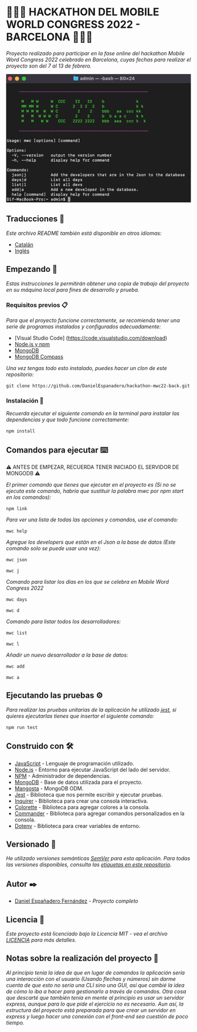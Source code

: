 # 🧑🏻‍💻 HACKATHON DEL MOBILE WORLD CONGRESS 2022 - BARCELONA 🧑🏻‍💻

_Proyecto realizado para participar en la fase online del hackathon Mobile Word Congress 2022 celebrado en Barcelona, ​​cuyas fechas para realizar el proyecto son del 7 al 13 de febrero._

![Demo](https://github.com/DanielEspanadero/hackathon-mwc22-back/blob/develop/docs/mwc22back.png)

## Traducciones 💬
_Este archivo README también está disponible en otros idiomas:_
- [Catalán](https://github.com/DanielEspanadero/hackathon-mwc22-back/blob/develop/docs/README-cat.md)
- [Inglés](https://github.com/DanielEspanadero/hackathon-mwc22-back/blob/develop/README.md)

## Empezando 🚀
_Estas instrucciones le permitirán obtener una copia de trabajo del proyecto en su máquina local para fines de desarrollo y prueba._

### Requisitos previos 📋
_Para que el proyecto funcione correctamente, se recomienda tener una serie de programas instalados y configurados adecuadamente:_
- [Visual Studio Code] (https://code.visualstudio.com/download)
- [Node.js y npm](https://nodejs.org/es/)
- [MongoDB](https://docs.mongodb.com/manual/installation/)
- [MongoDB Compass](https://www.mongodb.com/products/compass)

_Una vez tengas todo esto instalado, puedes hacer un clon de este repositorio:_
```
git clone https://github.com/DanielEspanadero/hackathon-mwc22-back.git
```

### Instalación 🔧
_Recuerda ejecutar el siguiente comando en la terminal para instalar las dependencias y que todo funcione correctamente:_
```
npm install
```

## Comandos para ejecutar ⌨️

⚠️ ANTES DE EMPEZAR, RECUERDA TENER INICIADO EL SERVIDOR DE MONGODB ⚠️

_El primer comando que tienes que ejecutar en el proyecto es (Si no se ejecuta este comando, habría que sustituir la palabra mwc por npm start en los comandos):_
```
npm link
```
_Para ver una lista de todas las opciones y comandos, use el comando:_
```
mwc help
```
_Agregue los developers que están en el Json a la base de datos (Este comando solo se puede usar una vez):_
```
mwc json
```
```
mwc j
```
_Comando para listar los dias en los que se celebra en Mobile Word Congress 2022_
```
mwc days
```
```
mwc d
```
_Comando para listar todos los desarrolladores:_
```
mwc list
```
```
mwc l
```
_Añadir un nuevo desarrollador a la base de datos:_
```
mwc add
```
```
mwc a
```

## Ejecutando las pruebas ⚙️
_Para realizar las pruebas unitarias de la aplicación he utilizado [jest](https://github.com/facebook/jest), si quieres ejecutarlas tienes que insertar el siguiente comando:_
```
npm run test
```

## Construido con 🛠️
* [JavaScript](https://developer.mozilla.org/es/docs/Web/JavaScript) - Lenguaje de programación utilizado.
* [Node.js](https://nodejs.org/es/docs/) - Entorno para ejecutar JavaScript del lado del servidor.
* [NPM](https://www.npmjs.com/) - Administrador de dependencias.
* [MongoDB](https://docs.mongodb.com/) - Base de datos utilizada para el proyecto.
* [Mangosta](https://mongoosejs.com/docs/guide.html) - MongoDB ODM.
* [Jest](https://jestjs.io/docs/getting-started) - Biblioteca que nos permite escribir y ejecutar pruebas.
* [Inquirer](https://github.com/SBoudrias/Inquirer.js) - Biblioteca para crear una consola interactiva.
* [Colorette](https://github.com/jorgebucaran/colorette) - Biblioteca para agregar colores a la consola.
* [Commander](https://www.npmjs.com/package/commander) - Biblioteca para agregar comandos personalizados en la consola.
* [Dotenv](https://www.npmjs.com/package/dotenv) - Biblioteca para crear variables de entorno.

## Versionado 📌
_He utilizado versiones semánticas [SemVer](http://semver.org/) para esta aplicación. Para todas las versiones disponibles, consulta las [etiquetas en este repositorio](https://github.com/DanielEspanadero/hackathon-mwc22-back/tags)._

## Autor ✒️
* [Daniel Españadero Fernández](https://github.com/DanielEspanadero) - *Proyecto completo*

## Licencia 📄
_Este proyecto está licenciado bajo la Licencia MIT - vea el archivo [LICENCIA](https://github.com/DanielEspanadero/hackathon-mwc22-back/blob/develop/LICENSE) para más detalles._


## Notas sobre la realización del proyecto 📝

_Al principio tenía la idea de que en lugar de comandos la aplicación sería una interacción con el usuario (Usando flechas y números) sin darme cuenta de que esto no sería una CLI sino una GUI, así que cambié la idea de cómo lo iba a hacer para gestionarlo a través de comandos. Otra cosa que descarté que también tenía en mente al principio es usar un servidor express, aunque para lo que pide el ejercicio no es necesario. Aun así, la estructura del proyecto está preparada para que crear un servidor en express y luego hacer una conexión con el front-end sea cuestión de poco tiempo._